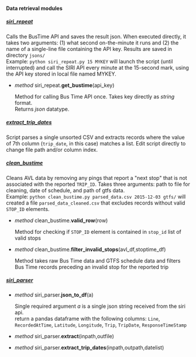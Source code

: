 #### Data retrieval modules
##### [siri_repeat](siri_repeat.py)
Calls the BusTime API and saves the result json.  When executed directly, it takes two arguments: (1) what second on-the-minute it runs and (2) the name of a single-line file containing the API key.  Results are saved in directory `jsons/`  
Example: `python siri_repeat.py 15 MYKEY` will launch the script (until interrupted) and call the SIRI API every minute at the 15-second mark, using the API key stored in local file named MYKEY.  

* *method* siri_repeat.**get_bustime**(api_key)  

    Method for calling Bus Time API once.  Takes key directly as *string* format.  
    Returns *json* datatype.  
   
##### [extract_trip_dates](extract_trip_dates.py)
Script parses a single unsorted CSV and extracts records where the value of 7th column (`trip_date`, in this case) matches a list.  Edit script directly to change file path and/or column index.  

##### [clean_bustime](clean_bustime.py)
Cleans AVL data by removing any pings that report a "next stop" that is not associated with the reported `TRIP_ID`.  Takes three arguments: path to file for cleaning, date of schedule, and path of gtfs data.  
Example: `python clean_bustime.py parsed_data.csv 2015-12-03 gtfs/` will created a file `parsed_data_cleaned.csv` that excludes records without valid `STOP_ID` elements.  
* *method* clean_bustime.**valid_row**(row)  

    Method for checking if `STOP_ID` element is contained in `stop_id` list of valid stops  
* *method* clean_bustime.**filter_invalid_stops**(avl_df,stoptime_df)  

    Method takes raw Bus Time data and GTFS schedule data and filters Bus Time records preceding an invalid stop for the reported trip  

##### [siri_parser](siri_parser.py)
* *method* siri_parser.**json_to_df**(a)  

    Single required argument *a* is a single json string received from the siri api.  
	return a pandas dataframe with the following columns: `Line`, `RecordedAtTime`, `Latitude`, `Longitude`, `Trip`, `TripDate`, `ResponseTimeStamp`
* *method* siri_parser.**extract**(inpath,outfile)  
* *method* siri_parser.**extract_trip_dates**(inpath,outpath,datelist)  